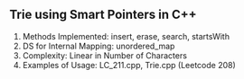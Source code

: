 ## Trie using Smart Pointers in C++

1) Methods Implemented: insert, erase, search, startsWith
2) DS for Internal Mapping: unordered_map
3) Complexity: Linear in Number of Characters
4) Examples of Usage: LC_211.cpp, Trie.cpp (Leetcode 208)
